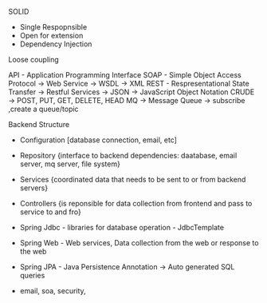SOLID
- Single Respopnsible
- Open for extension
- Dependency Injection

Loose coupling

API - Application Programming Interface
SOAP - Simple Object Access Protocol -> Web Service -> WSDL -> XML
REST - Respresentational State Transfer -> Restful Services -> JSON -> JavaScript Object Notation
      CRUDE -> POST, PUT, GET, DELETE, HEAD
MQ -> Message Queue -> subscribe ,create a queue/topic

Backend Structure
- Configuration [database connection, email, etc]
- Repository {interface to backend dependencies: daatabase, email server, mq server, file system}
- Services {coordinated data that needs to be sent to or from backend servers}
- Controllers {is reponsible for data collection from frontend and pass to service to and fro}

- Spring Jdbc - libraries for database operation - JdbcTemplate
- Spring Web - Web services, Data collection from the web or response to the web
- Spring JPA - Java Persistence Annotation -> Auto generated SQL queries
- email, soa, security,